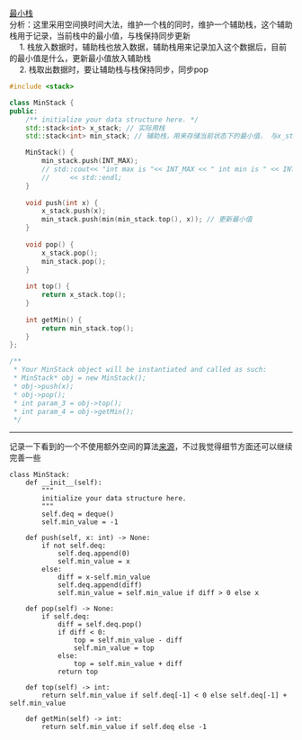 [最小栈](https://leetcode-cn.com/problems/min-stack/)   
分析：这里采用空间换时间大法，维护一个栈的同时，维护一个辅助栈，这个辅助栈用于记录，当前栈中的最小值，与栈保持同步更新    
&emsp; 1. 栈放入数据时，辅助栈也放入数据，辅助栈用来记录加入这个数据后，目前的最小值是什么，更新最小值放入辅助栈    
&emsp; 2. 栈取出数据时，要让辅助栈与栈保持同步，同步pop    
```C++
#include <stack>

class MinStack {
public:
    /** initialize your data structure here. */
    std::stack<int> x_stack; // 实际用栈
    std::stack<int> min_stack; // 辅助栈，用来存储当前状态下的最小值， 与x_stack保持同步

    MinStack() {
        min_stack.push(INT_MAX);
        // std::cout<< "int max is "<< INT_MAX << " int min is " << INT_MIN \
        //     << std::endl;
    }
    
    void push(int x) {
        x_stack.push(x);
        min_stack.push(min(min_stack.top(), x)); // 更新最小值
    }
    
    void pop() {
        x_stack.pop();
        min_stack.pop();
    }
    
    int top() {
        return x_stack.top();
    }
    
    int getMin() {
        return min_stack.top();
    }
};

/**
 * Your MinStack object will be instantiated and called as such:
 * MinStack* obj = new MinStack();
 * obj->push(x);
 * obj->pop();
 * int param_3 = obj->top();
 * int param_4 = obj->getMin();
 */
```
---    
记录一下看到的一个不使用额外空间的算法[来源](https://leetcode-cn.com/problems/min-stack/solution/zui-xiao-zhan-by-leetcode-solution/)，不过我觉得细节方面还可以继续完善一些    
```python3
class MinStack:
    def __init__(self):
        """
        initialize your data structure here.
        """
        self.deq = deque()
        self.min_value = -1

    def push(self, x: int) -> None:
        if not self.deq:
            self.deq.append(0)
            self.min_value = x
        else:
            diff = x-self.min_value
            self.deq.append(diff)
            self.min_value = self.min_value if diff > 0 else x

    def pop(self) -> None:
        if self.deq:
            diff = self.deq.pop()
            if diff < 0:
                top = self.min_value - diff
                self.min_value = top
            else:
                top = self.min_value + diff
            return top

    def top(self) -> int:
        return self.min_value if self.deq[-1] < 0 else self.deq[-1] + self.min_value

    def getMin(self) -> int:
        return self.min_value if self.deq else -1
```

